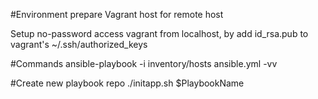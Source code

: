 #Environment prepare
Vagrant host for remote host

Setup no-password access vagrant from localhost, by add id_rsa.pub to vagrant's ~/.ssh/authorized_keys

#Commands
ansible-playbook -i inventory/hosts ansible.yml -vv

#Create new playbook repo
./initapp.sh $PlaybookName